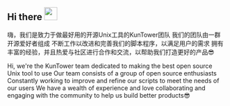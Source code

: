 ## Hi there <img src="https://cdn1.tianli0.top/gh/linjiangyu2/halo/img/wave.gif" width="30px">

嗨，我们是致力于做最好用的开源Unix工具的KunTower团队
我们的团队由一群开源爱好者组成
不断工作以改进和完善我们的脚本程序，以满足用户的需求
拥有丰富的经验，并且热爱与社区进行合作和交流，以帮助我们打造更好的产品😎

Hi, we're the KunTower team dedicated to making the best open source Unix tool to use
Our team consists of a group of open source enthusiasts
Constantly working to improve and refine our scripts to meet the needs of our users
We have a wealth of experience and love collaborating and engaging with the community to help us build better products😎
